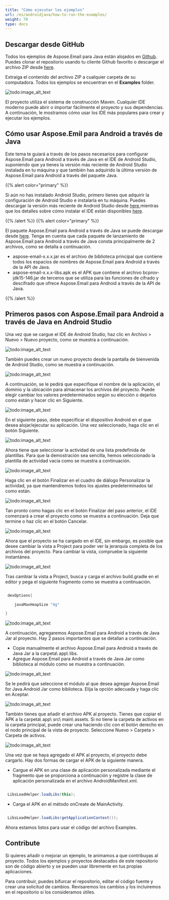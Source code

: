 ```yaml
---
title: "Cómo ejecutar los ejemplos"
url: /es/androidjava/how-to-run-the-examples/
weight: 70
type: docs
---
```


## **Descargar desde GitHub**
Todos los ejemplos de Aspose.Email para Java están alojados en [Github](https://github.com/aspose-email/Aspose.Email-for-Java). Puedes clonar el repositorio usando tu cliente Github favorito o descargar el archivo ZIP desde [here](https://forum.aspose.com/c/email/12).

Extraiga el contenido del archivo ZIP a cualquier carpeta de su computadora. Todos los ejemplos se encuentran en el **Examples** folder.

![todo:image_alt_text](https://i.imgur.com/WsQ2wrb.png)

El proyecto utiliza el sistema de construcción Maven. Cualquier IDE moderno puede abrir o importar fácilmente el proyecto y sus dependencias. A continuación, le mostramos cómo usar los IDE más populares para crear y ejecutar los ejemplos.

## **Cómo usar Aspose.Emil para Android a través de Java**
Este tema te guiará a través de los pasos necesarios para configurar Aspose.Email para Android a través de Java en el IDE de Android Studio, suponiendo que ya tienes la versión más reciente de Android Studio instalada en tu máquina y que también has adquirido la última versión de Aspose.Email para Android a través del paquete Java.

{{% alert color="primary" %}}

Si aún no has instalado Android Studio, primero tienes que adquirir la configuración de Android Studio e instalarla en tu máquina. Puedes descargar la versión más reciente de Android Studio desde [here ](https://developer.android.com/studio/index.html#win-bundle)mientras que los detalles sobre cómo instalar el IDE están disponibles [here](https://developer.android.com/studio/install.html).

{{% /alert %}} {{% alert color="primary" %}}

El paquete Aspose.Email para Android a través de Java se puede descargar desde [here](https://downloads.aspose.com/email/androidjava). Tenga en cuenta que cada paquete de lanzamiento de Aspose.Email para Android a través de Java consta principalmente de 2 archivos, como se detalla a continuación.

- aspose-email-x.x.x.jar es el archivo de biblioteca principal que contiene todos los espacios de nombres de Aspose.Email para Android a través de la API de Java.
- aspose-email-x.x.x-libs.apk es el APK que contiene el archivo bcprov-jdk15-146.jar de terceros que se utiliza para las funciones de cifrado y descifrado que ofrece Aspose.Email para Android a través de la API de Java.

{{% /alert %}}
## **Primeros pasos con Aspose.Email para Android a través de Java en Android Studio**
Una vez que se cargue el IDE de Android Studio, haz clic en Archivo > Nuevo > Nuevo proyecto, como se muestra a continuación.

![todo:image_alt_text](run_examples_1.png)

También puedes crear un nuevo proyecto desde la pantalla de bienvenida de Android Studio, como se muestra a continuación.

![todo:image_alt_text](run_examples_2.png)

A continuación, se le pedirá que especifique el nombre de la aplicación, el dominio y la ubicación para almacenar los archivos del proyecto. Puede elegir cambiar los valores predeterminados según su elección o dejarlos como están y hacer clic en Siguiente.

![todo:image_alt_text](run_examples_3.png)

En el siguiente paso, debe especificar el dispositivo Android en el que desea alojar/ejecutar su aplicación. Una vez seleccionado, haga clic en el botón Siguiente.

![todo:image_alt_text](run_examples_4.png)

Ahora tiene que seleccionar la actividad de una lista predefinida de plantillas. Para que la demostración sea sencilla, hemos seleccionado la plantilla de actividad vacía como se muestra a continuación.

![todo:image_alt_text](run_examples_5.png)

Haga clic en el botón Finalizar en el cuadro de diálogo Personalizar la actividad, ya que mantendremos todos los ajustes predeterminados tal como están.

![todo:image_alt_text](run_examples_6.png)

Tan pronto como hagas clic en el botón Finalizar del paso anterior, el IDE comenzará a crear el proyecto como se muestra a continuación. Deja que termine o haz clic en el botón Cancelar.

![todo:image_alt_text](run_examples_7.png)

Ahora que el proyecto se ha cargado en el IDE, sin embargo, es posible que desee cambiar la vista a Project para poder ver la jerarquía completa de los archivos del proyecto. Para cambiar la vista, compruebe la siguiente instantánea.

![todo:image_alt_text](run_examples_8.png)

Tras cambiar la vista a Project, busca y carga el archivo build.gradle en el editor y pega el siguiente fragmento como se muestra a continuación.


~~~Java

 dexOptions{

    javaMaxHeapSize "4g"

}

~~~

![todo:image_alt_text](run_examples_9.png)

A continuación, agregaremos Aspose.Email para Android a través de Java Jar al proyecto. Hay 2 pasos importantes que se detallan a continuación.

- Copie manualmente el archivo Aspose.Email para Android a través de Java Jar a la carpeta\ app\ libs.
- Agregue Aspose.Email para Android a través de Java Jar como biblioteca al módulo como se muestra a continuación.

![todo:image_alt_text](run_examples_10.png)

Se le pedirá que seleccione el módulo al que desea agregar Aspose.Email for Java.Android Jar como biblioteca. Elija la opción adecuada y haga clic en Aceptar.

![todo:image_alt_text](run_examples_11.png)

También tienes que añadir el archivo APK al proyecto. Tienes que copiar el APK a la carpeta\ app\ src\ main\ assets. Si no tiene la carpeta de activos en la carpeta principal, puede crear una haciendo clic con el botón derecho en el nodo principal de la vista de proyecto. Seleccione Nuevo > Carpeta > Carpeta de activos.

![todo:image_alt_text](run_examples_12.png)

Una vez que se haya agregado el APK al proyecto, el proyecto debe cargarlo. Hay dos formas de cargar el APK de la siguiente manera.

- Cargue el APK en una clase de aplicación personalizada mediante el fragmento que se proporciona a continuación y registre la clase de aplicación personalizada en el archivo AndroidManifest.xml.


~~~Java

 LibsLoadHelper.loadLibs(this);

~~~

- Carga el APK en el método onCreate de MainActivity.


~~~Java

 LibsLoadHelper.loadLibs(getApplicationContext());

~~~

Ahora estamos listos para usar el código del archivo Examples.

## **Contribute**
Si quieres añadir o mejorar un ejemplo, te animamos a que contribuyas al proyecto. Todos los ejemplos y proyectos destacados de este repositorio son de código abierto y se pueden usar libremente en tus propias aplicaciones.

Para contribuir, puedes bifurcar el repositorio, editar el código fuente y crear una solicitud de cambios. Revisaremos los cambios y los incluiremos en el repositorio si los consideramos útiles.
